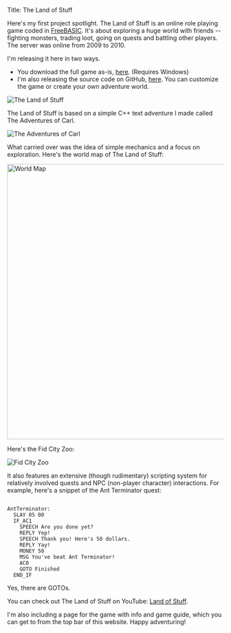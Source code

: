 Title: The Land of Stuff

Here's my first project spotlight. The Land of Stuff is an online role playing game coded in [FreeBASIC](http://freebasic.net). It's about exploring a huge world with friends -- fighting monsters, trading loot, going on quests and battling other players. The server was online from 2009 to 2010.

I'm releasing it here in two ways.

* You download the full game as-is, [here](http://wanganzhou.com/downloads/land-of-stuff.zip). (Requires Windows)
* I'm also releasing the source code on GitHub, [here](https://github.com/losmmorpg/land-of-stuff). You can customize the game or create your own adventure world.

![The Land of Stuff](http://wanganzhou.com/images/los/people.png)

The Land of Stuff is based on a simple C++ text adventure I made called The Adventures of Carl.

![The Adventures of Carl](http://wanganzhou.com/images/los/carl.png)

What carried over was the idea of simple mechanics and a focus on exploration.
Here's the world map of The Land of Stuff:

<img src="http://wanganzhou.com/images/los/map.png" alt="World Map" style="width: 640px;"/>

Here's the Fid City Zoo:

![Fid City Zoo](http://wanganzhou.com/images/los/screen15.png)

It also features an extensive (though rudimentary) scripting system for relatively involved quests and NPC (non-player character) interactions. For example, here's a snippet of the Ant Terminator quest:
<pre><code class="nohighlight">
AntTerminator:
  SLAY 05 00
  IF_AC1
    SPEECH Are you done yet?
    REPLY Yep!
    SPEECH Thank you! Here's 50 dollars.
    REPLY Yay!
    MONEY 50
    MSG You've beat Ant Terminator!
    AC0
    GOTO Finished
  END_IF
</code></pre>
Yes, there are GOTOs.

You can check out The Land of Stuff on YouTube: [Land of Stuff](https://www.youtube.com/playlist?list=PLC03806BA687F460A).

I'm also including a page for the game with info and game guide, which you can get to from the top bar of this website. Happy adventuring!